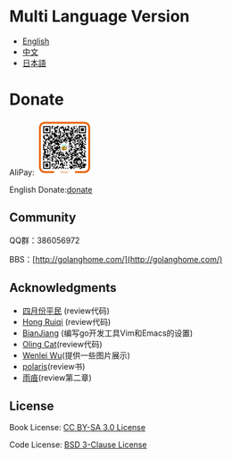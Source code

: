 # Multi Language Version
* [English](en/)
* [中文](zh/)
* [日本語](ja/)

# Donate

AliPay: <img src="zh/images/alipay.png" alt="alipay" width="100" height="100">

English Donate:[donate](http://beego.me/donate)

## Community
QQ群：386056972

BBS：[http://golanghome.com/](http://golanghome.com/)

## Acknowledgments

 - [四月份平民](https://plus.google.com/110445767383269817959) (review代码)
 - [Hong Ruiqi](https://github.com/hongruiqi) (review代码)
 - [BianJiang](https://github.com/border) (编写go开发工具Vim和Emacs的设置)
 - [Oling Cat](https://github.com/OlingCat)(review代码)
 - [Wenlei Wu](mailto:spadesacn@gmail.com)(提供一些图片展示)
 - [polaris](https://github.com/polaris1119)(review书)
 - [雨痕](https://github.com/qyuhen)(review第二章)

## License
Book License: [CC BY-SA 3.0 License](http://creativecommons.org/licenses/by-sa/3.0/)

Code License: [BSD 3-Clause License](<https://github.com/astaxie/build-web-application-with-golang/blob/master/LICENSE.md>)



